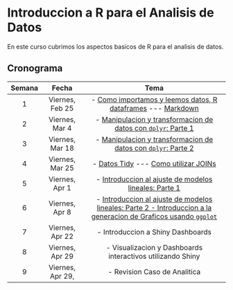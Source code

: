 # Introduccion a R para el Analisis de Datos

En este curso cubrimos los aspectos basicos de R para el analisis de datos.

## Cronograma

| **Semana** 	|     **Fecha**    	|                                                        **Tema**                                                       	| 
|:----------:	|:----------------:	|:---------------------------------------------------------------------------------------------------------------------:	|
|          1 	|  Viernes, Feb 25 	| - [Como importamos y leemos datos, R dataframes](https://github.com/jdposada/r_course/blob/main/src/intro_r.ipynb)  --- [Markdown](https://github.com/jdposada/r_course/blob/deaf75ce5433923eefc04a1ab9f62d6774d0897c/src/r_markdown_example.Rmd#L1)                                                         	|                         	|                                 	|
|          2 	|   Viernes, Mar 4 	| - [Manipulacion y transformacion de datos con `dplyr`: Parte 1](https://github.com/jdposada/r_course/blob/deaf75ce5433923eefc04a1ab9f62d6774d0897c/src/dplyr_basics.Rmd#L1)                                                        	|                         	|                                 	|
|          3 	|  Viernes, Mar 18 	| - [Manipulacion y transformacion de datos con `dplyr`: Parte 2](https://github.com/jdposada/r_course/blob/deaf75ce5433923eefc04a1ab9f62d6774d0897c/src/dplyr_basics_part2.Rmd#L1)                                                        	|                         	|                                 	|
|          4 	|  Viernes, Mar 25 	| - [Datos Tidy](https://github.com/jdposada/r_course/blob/deaf75ce5433923eefc04a1ab9f62d6774d0897c/src/tidy_data.Rmd#L1) --- [Como utilizar JOINs](https://github.com/jdposada/r_course/blob/deaf75ce5433923eefc04a1ab9f62d6774d0897c/src/working_with_joins.Rmd#L1)                                 	|                         	|                                 	|
|          5 	|  Viernes, Apr 1 	| - [Introduccion al ajuste de modelos lineales: Parte 1](https://github.com/jdposada/r_course/blob/f7341faa89cc7614a8ce1ff848bfd63bfdc1b820/src/linear_models.Rmd#L1)                            	|                         	|                                 	|
|          6 	|   Viernes, Apr 8 	| - [Introduccion al ajuste de modelos lineales: Parte 2 - Introduccion a la generacion de Graficos usando `ggplot`](https://github.com/jdposada/r_course/blob/main/pdf/linear_models_part2.pdf) 	|                         	|                                 	|
|          7 	|   Viernes, Apr 22 	| - Introduccion a Shiny Dashboards                                                                                     	|                         	|                                 	|
|          8 	|  Viernes, Apr 29 	| - Visualizacion y Dashboards interactivos utilizando Shiny                                                            	|                         	|                                 	|
|          9 	| Viernes, Apr 29, 	| - Revision Caso de Analitica                                                                                          	|                         	|                                 	|
